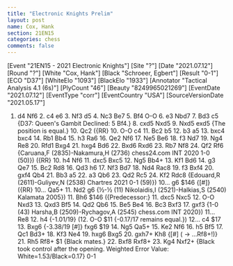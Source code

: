 ```yaml
---
title: "Electronic Knights Prelim"
layout: post
name: Cox, Hank
section: 21EN15
categories: chess
comments: false
---
```


<link rel="stylesheet" type="text/css" href="https://pgn.chessbase.com/CBReplay.css"/>
<script src="https://pgn.chessbase.com/jquery-3.0.0.min.js"></script>
<script src="https://pgn.chessbase.com/cbreplay.js" type="text/javascript"></script>

<div class="cbreplay">
[Event "21EN15 - 2021 Electronic Knights"]
[Site "?"]
[Date "2021.07.12"]
[Round "?"]
[White "Cox, Hank"]
[Black "Schroeer, Egbert"]
[Result "0-1"]
[ECO "D37"]
[WhiteElo "1093"]
[BlackElo "1933"]
[Annotator "Tactical Analysis 4.1 (6s)"]
[PlyCount "46"]
[Beauty "8249965021269"]
[EventDate "2021.07.12"]
[EventType "corr"]
[EventCountry "USA"]
[SourceVersionDate "2021.05.17"]

1. d4 Nf6 2. c4 e6 3. Nf3 d5 4. Nc3 Be7 5. Bf4 O-O 6. e3 Nbd7 7. Bd3 c5 {D37: Queen's Gambit Declined: 5 Bf4.} 8. cxd5 Nxd5 9. Nxd5 exd5 {The position is equal.} 10. Qc2 ({RR} 10. O-O c4 11. Bc2 b5 12. b3 a5 13. bxc4 bxc4 14. Rb1 Bb4 15. h3 Ra6 16. Qe2 Nf6 17. Ne5 Be6 18. f3 Nd7 19. Ng4 Re8 20. Rfd1 Bxg4 21. hxg4 Bd6 22. Bxd6 Rxd6 23. Rb7 Nf8 24. Qf2 Rf6 {Caruana,F (2835)-Nakamura,H (2736) chess24.com INT 2020 1-0 (50)}) ({RR} 10. h4 Nf6 11. dxc5 Bxc5 12. Ng5 Bb4+ 13. Kf1 Bd6 14. g3 Qe7 15. Bc2 Rd8 16. Qd3 h6 17. Nf3 Bd7 18. Nd4 Rac8 19. f3 Bxf4 20. gxf4 Qb4 21. Bb3 a5 22. a3 Qb6 23. Qd2 Rc5 24. Kf2 Rdc8 {Edouard,R (2611)-Guliyev,N (2538) Chartres 2021 0-1 (59)}) 10... g6 $146 {[#]} ({RR} 10... Qa5+ 11. Nd2 g6 {½-½ (11) Nikolaidis,I (2521)-Halkias,S (2540) Kalamata 2005}) 11. Bh6 $146 ({Predecessor:} 11. dxc5 Nxc5 12. O-O Nxd3 13. Qxd3 Bf5 14. Qd2 Qb6 15. Be5 Be4 16. Bc3 Bxf3 17. gxf3 {1-0 (43) Harsha,B (2509)-Rychagov,A (2545) chess.com INT 2020}) 11... Re8 12. h4 {-1.01/19} (12. O-O $11 {-0.17/17 remains equal.}) 12... c4 $17 13. Bxg6 {-3.38/19 [#]} fxg6 $19 14. Ng5 Qa5+ 15. Ke2 Nf6 16. h5 Bf5 17. Qc1 Bd3+ 18. Kf3 Ne4 19. hxg6 Bxg5 20. gxh7+ Kh8 {[#] ( -> ...Rf8+!)} 21. Rh5 Rf8+ $1 {Black mates.} 22. Bxf8 Rxf8+ 23. Kg4 Nxf2+ {Black took control after the opening.  Weighted Error Value: White=1.53/Black=0.17} 0-1
</div>
